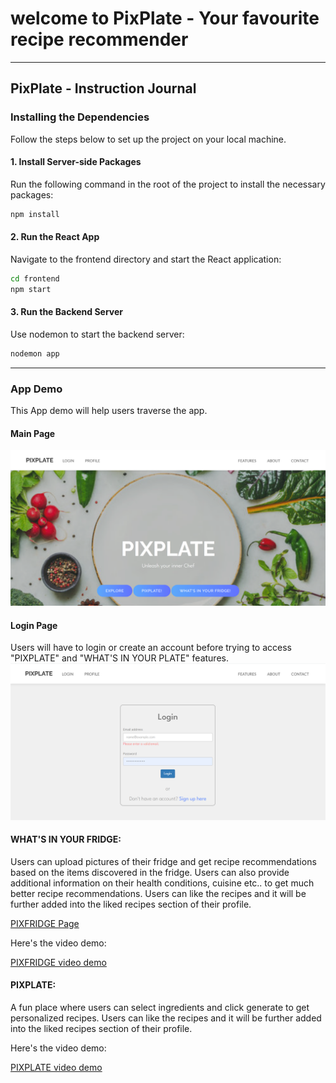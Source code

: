 # welcome to PixPlate - Your favourite recipe recommender
---

## PixPlate - Instruction Journal

### Installing the Dependencies

Follow the steps below to set up the project on your local machine.

#### 1. Install Server-side Packages

Run the following command in the root of the project to install the necessary packages:

```sh
npm install
```

#### 2. Run the React App

Navigate to the frontend directory and start the React application:

```sh
cd frontend
npm start
```

#### 3. Run the Backend Server

Use nodemon to start the backend server:

```sh
nodemon app
```
---

### App Demo
This App demo will help users traverse the app. 
#### Main Page
![PixPlate Main Page](frontend/public/img/demo/home_screen.png)


#### Login Page
Users will have to login or create an account before trying to access "PIXPLATE" and "WHAT'S IN YOUR PLATE" features.  
![LOGIN Page](frontend/public/img/demo/login_page.png)


#### WHAT'S IN YOUR FRIDGE:
Users can upload pictures of their fridge and get recipe recommendations based on the items discovered in the fridge. Users can also provide additional information on their health conditions, cuisine etc.. to get much better recipe recommendations. Users can like the recipes and it will be further added into the liked recipes section of their profile. 

[PIXFRIDGE Page](frontend/public/img/demo/PixFridge_demo.png)

Here's the video demo:

[PIXFRIDGE video demo](frontend/public/img/demo/PixFridge_demo.mp4)

#### PIXPLATE:
A fun place where users can select ingredients and click generate to get personalized recipes. Users can like the recipes and it will be further added into the liked recipes section of their profile. 

Here's the video demo:

[PIXPLATE video demo](frontend/public/img/demo/PixPlate_demo.mp4)


